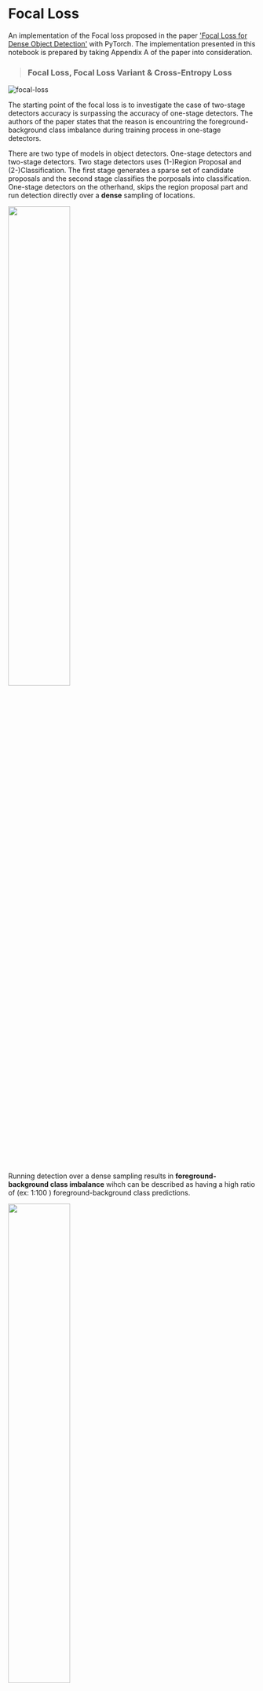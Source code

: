 # Focal Loss

An implementation of the Focal loss proposed in the paper ['Focal Loss for Dense Object Detection'](https://arxiv.org/abs/1708.02002) with PyTorch. 
The implementation presented in this notebook is prepared by taking Appendix A of the paper into consideration. 

>### Focal Loss, Focal Loss Variant & Cross-Entropy Loss

![focal-loss](https://user-images.githubusercontent.com/46245117/225941354-ce3dcd65-44d4-4d6b-8adb-451853d70287.PNG)

The starting point of the focal loss is to investigate the case of two-stage detectors accuracy is surpassing the accuracy of one-stage detectors. The authors of the paper states that the reason is encountring the foreground-background class imbalance during training process in one-stage detectors.

There are two type of models in object detectors. One-stage detectors and two-stage detectors. Two stage detectors uses (1-)Region Proposal and (2-)Classification. The first stage generates a sparse set of candidate proposals and the second stage classifies the porposals into classification. One-stage detectors on the otherhand, skips the region proposal part and run detection directly over a **dense** sampling of locations.

<img src="https://user-images.githubusercontent.com/46245117/235455888-398a1532-62eb-4092-890b-0985ea4b9b21.PNG" width=50% height=50%>

Running detection over a dense sampling  results in **foreground-background class imbalance** wihch can be described as having a high ratio of (ex: 1:100 ) foreground-background class predictions.

<img src="https://user-images.githubusercontent.com/46245117/235457418-998dda79-e15f-409f-b2c9-0f2c31eaf359.PNG" width=50% height=50%>

The loss contribution of a well-classified(model output with a probability of >0.6 for ground truth class ) background class example is non-negligible and overall they exhaust the loss with no useful learning because they have a high ratio over the foreground examples.

<img src="https://user-images.githubusercontent.com/46245117/236293342-4ef79179-5120-4de8-8bdd-c738ae34d930.PNG" width=50% height=50%>

To address this class imbalance in one-stage detectors, researches in Facebook AI proposes Focal Loss that introduces a factor that down-weights the cross entropy loss assigned to the well-classified examples to focus on foreground examples which have rich information.

<img src="https://user-images.githubusercontent.com/46245117/235460257-850591b8-3f94-4da1-8fc7-83ef6b945879.PNG" width=50% height=50%>

The focusing parameter is γ, that controls the strength of the modulating term. When γ = 0, the loss is equivalent to the CE loss. As γ increases, the shape of the loss changes so that “easy” examples with low loss get further discounted.
